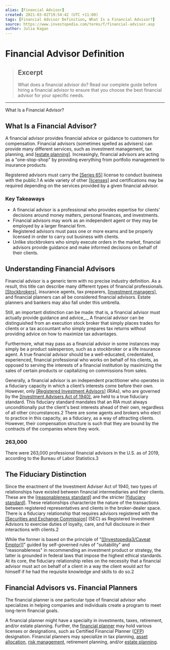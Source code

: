 ```yaml
---
alias: [Financial Advisor]
created: 2021-03-02T19:54:42 (UTC +11:00)
tags: [Financial Advisor Definition, What Is a Financial Advisor?]
source: https://www.investopedia.com/terms/f/financial-advisor.asp
author: Julia Kagan
---
```


# Financial Advisor Definition

> ## Excerpt
> What does a financial advisor do? Read our complete guide before hiring a financial advisor to ensure that you choose the best financial advisor for your specific needs.

---

What Is a Financial Advisor?
## What Is a Financial Advisor?

A financial advisor provides financial advice or guidance to customers for compensation. Financial advisors (sometimes spelled as advisers) can provide many different services, such as investment management, tax planning, and [[estate planning]](https://www.investopedia.com/terms/e/estateplanning.asp). Increasingly, financial advisors are acting as a "one-stop-shop" by providing everything from portfolio management to insurance products.

Registered advisors must carry the [[Series 65]](https://www.investopedia.com/terms/s/series65.asp) license to conduct business with the public.1 A wide variety of other [[licenses]](https://www.investopedia.com/ask/answers/091815/do-financial-advisors-have-be-licensed.asp) and certifications may be required depending on the services provided by a given financial advisor.

### Key Takeaways

-   A financial advisor is a professional who provides expertise for clients' decisions around money matters, personal finances, and investments.
-   Financial advisors may work as an independent agent or they may be employed by a larger financial firm.
-   Registered advisors must pass one or more exams and be properly licensed in order to carry out business with clients.
-   Unlike stockbrokers who simply execute orders in the market, financial advisors provide guidance and make informed decisions on behalf of their clients.

## Understanding Financial Advisors

Financial advisor is a generic term with no precise industry definition. As a result, this title can describe many different types of financial professionals. [[Stockbrokers]](https://www.investopedia.com/terms/s/stockbroker.asp), insurance agents, tax preparers, [[investment managers]](https://www.investopedia.com/terms/i/investment-manager.asp), and financial planners can all be considered financial advisors. Estate planners and bankers may also fall under this umbrella.

Still, an important distinction can be made: that is, a financial advisor must actually provide guidance and advice_._ A financial advisor can be distinguished from an execution stock broker that simply places trades for clients or a tax accountant who simply prepares tax returns without providing advice on how to maximize tax advantages.

Furthermore, what may pass as a financial advisor in some instances may simply be a product salesperson, such as a stockbroker or a life insurance agent. A true financial advisor should be a well-educated, credentialed, experienced, financial professional who works on behalf of his clients, as opposed to serving the interests of a financial institution by maximizing the sales of certain products or capitalizing on commissions from sales.

Generally, a financial advisor is an independent practitioner who operates in a fiduciary capacity in which a client’s interests come before their own. However, only [[Registered Investment Advisors]](https://www.investopedia.com/terms/r/ria.asp) (RIAs), who are governed by the [[Investment Advisers Act of 1940]](https://www.investopedia.com/terms/i/investadvact.asp), are held to a true fiduciary standard. This fiduciary standard mandates that an RIA must always unconditionally put the client's best interests ahead of their own, regardless of all other circumstances.2 There are some agents and brokers who elect to practice in this capacity, as a fiduciary, as a way of attracting clients. However, their compensation structure is such that they are bound by the contracts of the companies where they work.

### 263,000

There were 263,000 professional financial advisors in the U.S. as of 2019, according to the Bureau of Labor Statistics.3

## The Fiduciary Distinction

Since the enactment of the Investment Adviser Act of 1940, two types of relationships have existed between financial intermediaries and their clients. These are the [[reasonableness standard]](https://www.investopedia.com/terms/r/reasonableness-standard.asp) and the stricter [[fiduciary standard]](https://www.investopedia.com/terms/f/fiduciary.asp). These relationships characterize the nature of the transactions between registered representatives and clients in the broker-dealer space. There is a fiduciary relationship that requires advisors registered with the [[Securities and Exchange Commission]](https://www.investopedia.com/terms/s/sec.asp) (SEC) as Registered Investment Advisors to exercise duties of loyalty, care, and full disclosure in their interactions with clients.2

While the former is based on the principle of "[[[Investopedia3/Caveat Emptor]]](https://www.investopedia.com/terms/c/caveatemptor.asp)" guided by self-governed rules of "suitability" and "reasonableness" in recommending an investment product or strategy, the latter is grounded in federal laws that impose the highest ethical standards. At its core, the fiduciary relationship relies on the necessity that a financial advisor must act on behalf of a client in a way the client would act for himself if he had the requisite knowledge and skills to do so.2

## Financial Advisors vs. Financial Planners

The financial planner is one particular type of financial advisor who specializes in helping companies and individuals create a program to meet long-term financial goals.

A financial planner might have a specialty in investments, taxes, retirement, and/or estate planning. Further, the [financial planner](https://www.investopedia.com/articles/01/101001.asp) may hold various licenses or designations, such as Certified Financial Planner ([CFP](https://www.investopedia.com/terms/c/cfp.asp)) designation. Financial planners may specialize in tax planning, [asset allocation](https://www.investopedia.com/terms/a/assetallocation.asp), [risk management](https://www.investopedia.com/terms/r/riskmanagement.asp), retirement planning, and/or [estate planning](https://www.investopedia.com/terms/e/estateplanning.asp).
